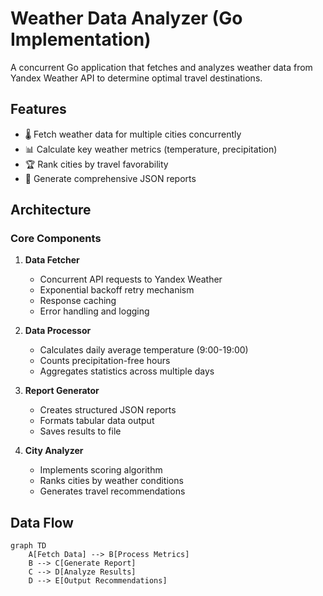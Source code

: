 # Weather Data Analyzer (Go Implementation)

A concurrent Go application that fetches and analyzes weather data from Yandex Weather API to determine optimal travel destinations.

## Features

- 🌡️ Fetch weather data for multiple cities concurrently
- 📊 Calculate key weather metrics (temperature, precipitation)
- 🏆 Rank cities by travel favorability
- 📁 Generate comprehensive JSON reports

## Architecture

### Core Components

1. **Data Fetcher**
   - Concurrent API requests to Yandex Weather
   - Exponential backoff retry mechanism
   - Response caching
   - Error handling and logging

2. **Data Processor**
   - Calculates daily average temperature (9:00-19:00)
   - Counts precipitation-free hours
   - Aggregates statistics across multiple days

3. **Report Generator**
   - Creates structured JSON reports
   - Formats tabular data output
   - Saves results to file

4. **City Analyzer**
   - Implements scoring algorithm
   - Ranks cities by weather conditions
   - Generates travel recommendations

## Data Flow

```mermaid
graph TD
    A[Fetch Data] --> B[Process Metrics]
    B --> C[Generate Report]
    C --> D[Analyze Results]
    D --> E[Output Recommendations]
```